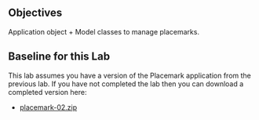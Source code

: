## Objectives

Application object + Model classes to manage placemarks. 

## Baseline for this Lab

This lab assumes you have a version of the Placemark application from the previous lab. If you have not completed the lab then you can download a completed version here:

- [placemark-02.zip](archives/placemark-02.zip)